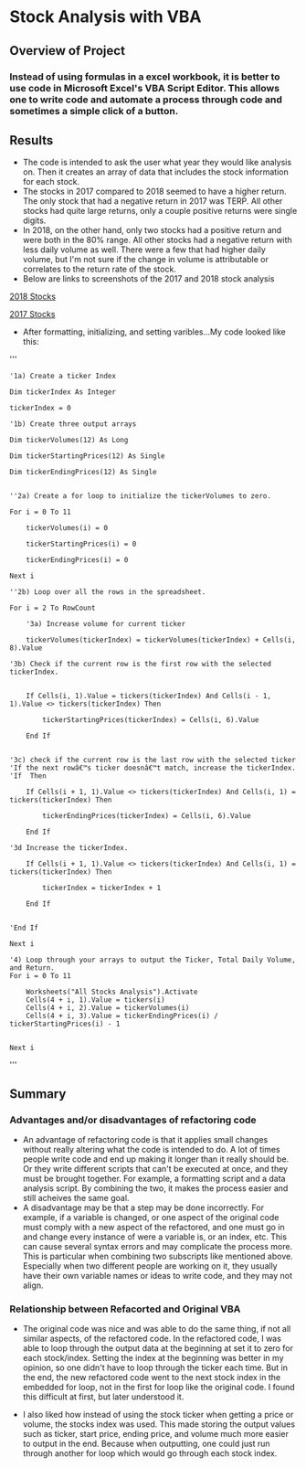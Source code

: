 # Stock Analysis with VBA

## Overview of Project

### Instead of using formulas in a excel workbook, it is better to use code in Microsoft Excel's VBA Script Editor. This allows one to write code and automate a process through code and sometimes a simple click of a button.

## Results

- The code is intended to ask the user what year they would like analysis on. Then it creates an array of data that includes the stock information for each stock.
- The stocks in 2017 compared to 2018 seemed to have a higher return. The only stock that had a negative return in 2017 was TERP. All other stocks had quite large returns, only a couple positive returns were single digits.
- In 2018, on the other hand, only two stocks had a positive return and were both in the 80% range. All other stocks had a negative return with less daily volume as well. There were a few that had higher daily volume, but I'm not sure if the change in volume is attributable or correlates to the return rate of the stock.
- Below are links to screenshots of the 2017 and 2018 stock analysis

[2018 Stocks](https://github.com/mbugyis/stocks-analysis/blob/main/Resources/2018_Stocks.png)

[2017 Stocks](https://github.com/mbugyis/stocks-analysis/blob/main/Resources/2017_Stocks.png)


- After formatting, initializing, and setting varibles...My code looked like this:

'''


    '1a) Create a ticker Index
    
    Dim tickerIndex As Integer
    
    tickerIndex = 0

    '1b) Create three output arrays
    
    Dim tickerVolumes(12) As Long
    
    Dim tickerStartingPrices(12) As Single
    
    Dim tickerEndingPrices(12) As Single
    
    
    ''2a) Create a for loop to initialize the tickerVolumes to zero.
    
    For i = 0 To 11
            
        tickerVolumes(i) = 0
        
        tickerStartingPrices(i) = 0
        
        tickerEndingPrices(i) = 0
    
    Next i
        
    ''2b) Loop over all the rows in the spreadsheet.
        
    For i = 2 To RowCount
                
        '3a) Increase volume for current ticker
            
        tickerVolumes(tickerIndex) = tickerVolumes(tickerIndex) + Cells(i, 8).Value
        
    '3b) Check if the current row is the first row with the selected tickerIndex.
    
    
        If Cells(i, 1).Value = tickers(tickerIndex) And Cells(i - 1, 1).Value <> tickers(tickerIndex) Then
        
            tickerStartingPrices(tickerIndex) = Cells(i, 6).Value
        
        End If
    
    
    '3c) check if the current row is the last row with the selected ticker
    'If the next rowâ€™s ticker doesnâ€™t match, increase the tickerIndex.
    'If  Then
    
        If Cells(i + 1, 1).Value <> tickers(tickerIndex) And Cells(i, 1) = tickers(tickerIndex) Then
        
            tickerEndingPrices(tickerIndex) = Cells(i, 6).Value
            
        End If
        
    '3d Increase the tickerIndex.
    
        If Cells(i + 1, 1).Value <> tickers(tickerIndex) And Cells(i, 1) = tickers(tickerIndex) Then
                
            tickerIndex = tickerIndex + 1
        
        End If
    
    
    'End If
    
    Next i
    
    '4) Loop through your arrays to output the Ticker, Total Daily Volume, and Return.
    For i = 0 To 11
        
        Worksheets("All Stocks Analysis").Activate
        Cells(4 + i, 1).Value = tickers(i)
        Cells(4 + i, 2).Value = tickerVolumes(i)
        Cells(4 + i, 3).Value = tickerEndingPrices(i) / tickerStartingPrices(i) - 1
    
        
    Next i
'''

## Summary

### Advantages and/or disadvantages of refactoring code

- An advantage of refactoring code is that it applies small changes without really altering what the code is intended to do. A lot of times people write code and end up making it longer than it really should be. Or they write different scripts that can't be executed at once, and they must be brought together. For example, a formatting script and a data analysis script. By combining the two, it makes the process easier and still acheives the same goal.
- A disadvantage may be that a step may be done incorrectly. For example, if a variable is changed, or one aspect of the original code must comply with a new aspect of the refactored, and one must go in and change every instance of were a variable is, or an index, etc. This can cause several syntax errors and may complicate the process more. This is particular when combining two subscripts like mentioned above. Especially when two different people are working on it, they usually have their own variable names or ideas to write code, and they may not align.


### Relationship between Refacorted and Original VBA

- The original code was nice and was able to do the same thing, if not all similar aspects, of the refactored code. In the refactored code, I was able to loop through the output data at the beginning at set it to zero for each stock/index. Setting the index at the beginning was better in my opinion, so one didn't have to loop through the ticker each time. But in the end, the new refactored code went to the next stock index in the embedded for loop, not in the first for loop like the original code. I found this difficult at first, but later understood it.

- I also liked how instead of using the stock ticker when getting a price or volume, the stocks index was used. This made storing the output values such as ticker, start price, ending price, and volume much more easier to output in the end. Because when outputting, one could just run through another for loop which would go through each stock index.


